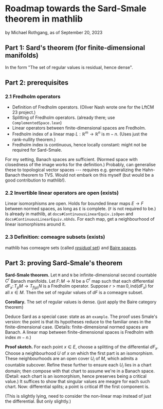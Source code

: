 # Roadmap towards the Sard-Smale theorem in mathlib
by Michael Rothgang, as of September 20, 2023

## Part 1: Sard's theorem (for finite-dimensional manifolds)
In the form "The set of regular values is residual, hence dense".

## Part 2: prerequisites
### 2.1 Fredholm operators
- Definition of Fredholm operators. (Oliver Nash wrote one for the LftCM 23 project.)
- Splitting of Fredholm operators. (already there; use `ComplementedSpace.lean`)
- Linear operators between finite-dimensional spaces are Fredholm.
- Fredholm index of a linear map $L:ℝ^m\to ℝ^n$ is $m-n$. (Uses just the rank-nullity theorem.)
- Fredholm index is continuous, hence locally constant: might not be required for Sard-Smale.

For my setting, Banach spaces are sufficient. (Normed space with closedness of the image works for the definition.)
Probably, can generalise these to topological vector spaces --- requires e.g. generalizing the Hahn-Banach theorem to TVS.
Would not embark on this myself (but would be a good contribution to mathlib!).

### 2.2 Invertible linear operators are open (exists)
Linear isomorphisms are open.
Holds for bounded linear maps $E\to F$ between normed spaces, as long as `E` is complete. (`F` is not required to be.)
Is already in mathlib, at `docs#ContinuousLinearEquiv.isOpen` and `docs#ContinuousLinearEquiv.nbhds`.
For each map, get a neighbourhood of linear isomorphisms around it.

### 2.3 Definition: comeagre subsets (exists)
mathlib has comeagre sets (called [*residual* set](https://leanprover-community.github.io/mathlib4_docs/Mathlib/Topology/GDelta.html#residual)) and [Baire spaces](https://leanprover-community.github.io/mathlib4_docs/Mathlib/Topology/MetricSpace/Baire.html#BaireSpace).

## Part 3: proving Sard-Smale's theorem
**Sard-Smale theorem.** Let `M` and `N` be infinite-dimensional second countable $C^r$ Banach manifolds.
  Let $F\colon M\to N$ be a $C^r$ map such that each differential $dF_x\colon T_pM\to T_{f(p)}N$ is a Fredholm operator.   Suppose $r>\max{0,\text{ind}(dF_x)}$ for all $x\in M$. Then the set of regular values of $dF$ is a comeagre subset.

**Corollary.** The set of regular values is dense.
(just apply the Baire category theorem)

Deduce Sard as a special case: state as an `example`.
The proof uses Smale's version: the point is that its hypotheses reduce to the familiar ones in the finite-dimensional case.
(Details: finite-dimensional normed spaces are Banach. A linear map between finite-dimensional spaces is Fredholm with index $m-n$.)

**Proof sketch.**
For each point $x\in E$, choose a splitting of the differential $dF_x$.
Choose a neighbourhood $U$ of $x$ on which the first part is an isomorphism.
These neighbourhoods are an open cover $U_i$ of $M$, which admits a countable subcover.
Refine these further to ensure each $U_i$ lies in a chart domain; then compose with that chart to assume we're in a Banach space. (Detail: each chart is an isomorphism, hence preserves being a critical value.)
It suffices to show that singular values are meagre for each such chart.
Now: differential splits; a point is critical iff the first component is.

(This is slightly lying, need to consider the non-linear map instead of just the differential. But only slightly.)

